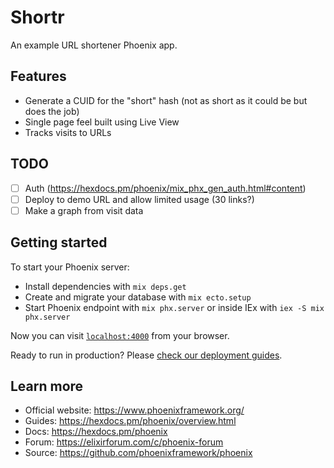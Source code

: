 # Shortr

An example URL shortener Phoenix app.

## Features

- Generate a CUID for the "short" hash (not as short as it could be but does the job)
- Single page feel built using Live View
- Tracks visits to URLs

## TODO

- [ ] Auth (https://hexdocs.pm/phoenix/mix_phx_gen_auth.html#content)
- [ ] Deploy to demo URL and allow limited usage (30 links?)
- [ ] Make a graph from visit data

## Getting started

To start your Phoenix server:

- Install dependencies with `mix deps.get`
- Create and migrate your database with `mix ecto.setup`
- Start Phoenix endpoint with `mix phx.server` or inside IEx with `iex -S mix phx.server`

Now you can visit [`localhost:4000`](http://localhost:4000) from your browser.

Ready to run in production? Please [check our deployment guides](https://hexdocs.pm/phoenix/deployment.html).

## Learn more

- Official website: https://www.phoenixframework.org/
- Guides: https://hexdocs.pm/phoenix/overview.html
- Docs: https://hexdocs.pm/phoenix
- Forum: https://elixirforum.com/c/phoenix-forum
- Source: https://github.com/phoenixframework/phoenix
